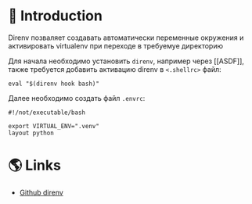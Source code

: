 # 📖 Introduction

Direnv позваляет создавать автоматически переменные окружения и активировать virtualenv при переходе в требуемуе директорию

Для начала необходимо установить `direnv`, например через  [[ASDF]], также требуется добавить активацию direnv в `<.shellrc>` файл:

```shell title=~/.bashrc 
eval "$(direnv hook bash)"
```

Далее необходимо создать файл `.envrc`:

```shell title=.envrc
#!/not/executable/bash

export VIRTUAL_ENV=".venv"
layout python
```

# 🌎 Links

- [Github direnv](https://github.com/direnv/direnv)
